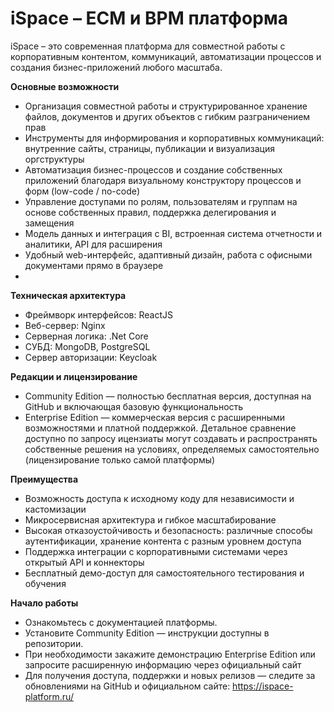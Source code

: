 # iSpace – ECM и BPM платформа
iSpace – это современная платформа для совместной работы с корпоративным контентом, коммуникаций, автоматизации процессов и создания бизнес-приложений любого масштаба.

**Основные возможности**
* Организация совместной работы и структурированное хранение файлов, документов и других объектов с гибким разграничением прав
* Инструменты для информирования и корпоративных коммуникаций: внутренние сайты, страницы, публикации и визуализация оргструктуры
* Автоматизация бизнес-процессов и создание собственных приложений благодаря визуальному конструктору процессов и форм (low-code / no-code)
* Управление доступами по ролям, пользователям и группам на основе собственных правил, поддержка делегирования и замещения
* Модель данных и интеграция с BI, встроенная система отчетности и аналитики, API для расширения
* Удобный web-интерфейс, адаптивный дизайн, работа с офисными документами прямо в браузере
* 
**Техническая архитектура**
* Фреймворк интерфейсов: ReactJS
* Веб-сервер: Nginx
* Серверная логика: .Net Core
* СУБД: MongoDB, PostgreSQL
* Сервер авторизации: Keycloak

**Редакции и лицензирование**
* Community Edition — полностью бесплатная версия, доступная на GitHub и включающая базовую функциональность
* Enterprise Edition — коммерческая версия с расширенными возможностями и платной поддержкой. Детальное сравнение доступно по запросу ицензиаты могут создавать и распространять собственные решения на условиях, определяемых самостоятельно (лицензирование только самой платформы)

**Преимущества**
* Возможность доступа к исходному коду для независимости и кастомизации
* Микросервисная архитектура и гибкое масштабирование
* Высокая отказоустойчивость и безопасность: различные способы аутентификации, хранение контента с разным уровнем доступа
* Поддержка интеграции с корпоративными системами через открытый API и коннекторы
* Бесплатный демо-доступ для самостоятельного тестирования и обучения

**Начало работы**
* Ознакомьтесь с документацией платформы.
* Установите Community Edition — инструкции доступны в репозитории.
* При необходимости закажите демонстрацию Enterprise Edition или запросите расширенную информацию через официальный сайт
* Для получения доступа, поддержки и новых релизов — следите за обновлениями на GitHub и официальном сайте: https://ispace-platform.ru/ 
